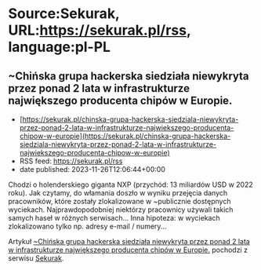# Source:Sekurak, URL:https://sekurak.pl/rss, language:pl-PL

## ~Chińska grupa hackerska siedziała niewykryta przez ponad 2 lata w infrastrukturze największego producenta chipów w Europie.
 - [https://sekurak.pl/chinska-grupa-hackerska-siedziala-niewykryta-przez-ponad-2-lata-w-infrastrukturze-najwiekszego-producenta-chipow-w-europie](https://sekurak.pl/chinska-grupa-hackerska-siedziala-niewykryta-przez-ponad-2-lata-w-infrastrukturze-najwiekszego-producenta-chipow-w-europie)
 - RSS feed: https://sekurak.pl/rss
 - date published: 2023-11-26T12:06:44+00:00

<p>Chodzi o holenderskiego giganta NXP (przychód: 13 miliardów USD w 2022 roku). Jak czytamy, do włamania doszło w wyniku przejęcia danych pracowników, które zostały zlokalizowane w ~publicznie dostępnych wyciekach. Najprawdopodobniej niektórzy pracownicy używali takich samych haseł w różnych serwisach&#8230; Inna hipoteza: w wyciekach zlokalizowano tylko np. adresy e-mail / numery...</p>
<p>Artykuł <a href="https://sekurak.pl/chinska-grupa-hackerska-siedziala-niewykryta-przez-ponad-2-lata-w-infrastrukturze-najwiekszego-producenta-chipow-w-europie/" rel="nofollow">~Chińska grupa hackerska siedziała niewykryta przez ponad 2 lata w infrastrukturze największego producenta chipów w Europie.</a> pochodzi z serwisu <a href="https://sekurak.pl" rel="nofollow">Sekurak</a>.</p>

